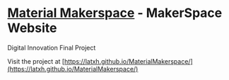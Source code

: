 # [Material Makerspace](https://latxh.github.io/MaterialMakerspace/) - MakerSpace Website

Digital Innovation Final Project

Visit the project at [https://latxh.github.io/MaterialMakerspace/](https://latxh.github.io/MaterialMakerspace/)
